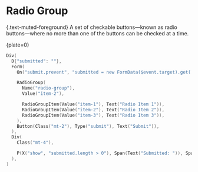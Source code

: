 # Radio Group

{.text-muted-foreground}
A set of checkable buttons—known as radio buttons—where no more than one of the buttons can be checked at a time.

{plate=0}
```go
Div(
  D{"submitted": ""},
  Form(
    On("submit.prevent", "submitted = new FormData($event.target).get('radio-group')"),

    RadioGroup(
      Name("radio-group"),
      Value("item-2"),

      RadioGroupItem(Value("item-1"), Text("Radio Item 1")),
      RadioGroupItem(Value("item-2"), Text("Radio Item 2")),
      RadioGroupItem(Value("item-3"), Text("Radio Item 3")),
    ),
    Button(Class("mt-2"), Type("submit"), Text("Submit")),
  ),
  Div(
    Class("mt-4"),

    P(X("show", "submitted.length > 0"), Span(Text("Submitted: ")), Span(X("text", "submitted"))),
  ),
)
```